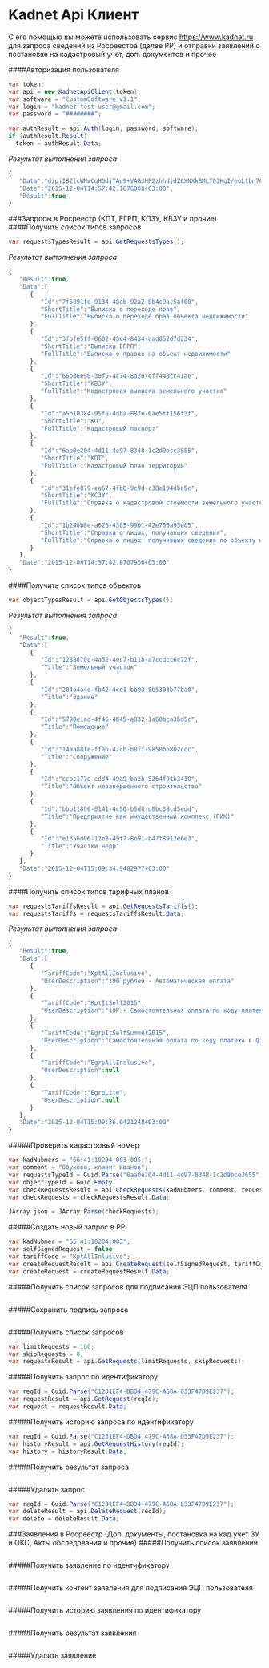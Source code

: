 # Kadnet Api Клиент
С его помощью вы можете использовать сервис https://www.kadnet.ru для запроса сведений из Росреестра (далее РР) и отправки заявлений о постановке на кадастровый учет, доп. документов и прочее

####Авторизация пользователя
```csharp
var token;
var api = new KadnetApiClient(token);
var software = "CustomSoftware v3.1";
var login = "kadnet-test-user@gmail.com";
var password = "########";

var authResult = api.Auth(login, password, software);
if (authResult.Result)
  token = authResult.Data;
```
*Результат выполнения запроса*
```javascript
{  
   "Data":"dipjIB2lcWNwCgHGdjTAu9+VAGJHP2zhhdjdZCXNXkBMLT03HgI/eoLtbn76XZcsS+y11D4STA3qU3KAq1uUxD/dMmS2jjQ5YeQ8C2FHQi/8mwhMMZtIzp/PlydYRXBA/B+oia",
   "Date":"2015-12-04T14:57:42.1676008+03:00",
   "Result":true
}
```
###Запросы в Росреестр (КПТ, ЕГРП, КПЗУ, КВЗУ и прочие)
####Получить список типов запросов
```csharp
var requestsTypesResult = api.GetRequestsTypes();
```
*Результат выполнения запроса*
```javascript
{  
   "Result":true,
   "Data":[  
      {  
         "Id":"7f5891fe-9134-48ab-92a2-0b4c9ac5af08",
         "ShortTitle":"Выписка о переходе прав",
         "FullTitle":"Выписка о переходе прав объекта недвижимости"
      },
      {  
         "Id":"3fbfe5ff-0602-45e4-8434-aad052d7d234",
         "ShortTitle":"Выписка ЕГРП",
         "FullTitle":"Выписка о правах на объект недвижимости"
      },
      {  
         "Id":"66b36e90-30f6-4c74-8d20-eff440cc41ae",
         "ShortTitle":"КВЗУ",
         "FullTitle":"Кадастровая выписка земельного участка"
      },
      {  
         "Id":"a5b10384-95fe-4dba-887e-6ae5ff156f3f",
         "ShortTitle":"КП",
         "FullTitle":"Кадастровый паспорт"
      },
      {  
         "Id":"6aa0e204-4d11-4e97-8348-1c2d9bce3655",
         "ShortTitle":"КПТ",
         "FullTitle":"Кадастровый план территории"
      },
      {  
         "Id":"31efe079-ea67-4fb8-9c9d-c38e194dba5c",
         "ShortTitle":"КСЗУ",
         "FullTitle":"Справка о кадастровой стоимости земельного участка"
      },
      {  
         "Id":"1b240b8e-a626-4305-9961-42e700a95e05",
         "ShortTitle":"Справка о лицах, получавших сведения",
         "FullTitle":"Справка о лицах, получивших сведения по объекту недвижимости"
      }
   ],
   "Date":"2015-12-04T14:57:42.8707956+03:00"
}
```
####Получить список типов объектов
```csharp
var objectTypesResult = api.GetObjectsTypes();
```
*Результат выполнения запроса*
```javascript
{  
   "Result":true,
   "Data":[  
      {  
         "Id":"1288670c-4a52-4ec7-b11b-a7ccdcc6c72f",
         "Title":"Земельный участок"
      },
      {  
         "Id":"204a4a4d-fb42-4ce1-bb03-0b5308b77ba0",
         "Title":"Здание"
      },
      {  
         "Id":"5790e1ad-4f46-4645-a832-1a60bca3bd5c",
         "Title":"Помещение"
      },
      {  
         "Id":"14aa88fe-ffa6-47cb-b8ff-9850b6802ccc",
         "Title":"Сооружение"
      },
      {  
         "Id":"ccbc177e-edd4-49a9-ba2b-5264f91b3410",
         "Title":"Объект незавершенного строительства"
      },
      {  
         "Id":"bbb11896-0141-4c50-b5d8-d0bc38cd5edd",
         "Title":"Предприятие как имущественный комплекс (ПИК)"
      },
      {  
         "Id":"e1356d06-12e8-49f7-8e91-b47f8913e6e3",
         "Title":"Участки недр"
      }
   ],
   "Date":"2015-12-04T15:09:34.9482977+03:00"
}
```
####Получить список типов тарифных планов
```csharp
var requestsTariffsResult = api.GetRequestsTariffs();
var requestsTariffs = requestsTariffsResult.Data;
```
*Результат выполнения запроса*
```javascript
{  
   "Result":true,
   "Data":[  
      {  
         "TariffCode":"KptAllInclusive",
         "UserDescription":"190 рублей - Автоматическая оплата"
      },
      {  
         "TariffCode":"KptItSelf2015",
         "UserDescription":"10Р + Самостоятельная оплата по коду платежа"
      },
      {  
         "TariffCode":"EgrpItSelfSummer2015",
         "UserDescription":"Самостоятельная оплата по коду платежа в Qiwi"
      },
      {  
         "TariffCode":"EgrpAllInclusive",
         "UserDescription":null
      },
      {  
         "TariffCode":"EgrpLite",
         "UserDescription":null
      }
   ],
   "Date":"2015-12-04T15:09:36.0421248+03:00"
}
```


#####Проверить кадастровый номер
```csharp
var kadNubmers = "66:41:10204:003-005;";
var comment = "Обухово, клиент Иванов";
var requestsTypeId = Guid.Parse("6aa0e204-4d11-4e97-8348-1c2d9bce3655");//КПТ
var objectTypeId = Guid.Empty;
var checkRequestsResult = api.CheckRequests(kadNubmers, comment, requestsTypeId, objectTypeId);
var checkRequests = checkRequestsResult.Data;

JArray json = JArray.Parse(checkRequests);
```
#####Создать новый запрос в РР
```csharp
var kadNubmer = "66:41:10204:003";
var selfSignedRequest = false;
var tariffCode = "KptAllInlusive";
var createRequestResult = api.CreateRequest(selfSignedRequest, tariffCode, kadNubmer, comment, requestsTypeId, objectTypeId);
var createRequest = createRequestResult.Data;
```
#####Получить список запросов для подписания ЭЦП пользователя
```csharp

```
#####Сохранить подпись запроса
```csharp

```
#####Получить список запросов
```csharp
var limitRequests = 100;
var skipRequests = 0;
var requestsResult = api.GetRequests(limitRequests, skipRequests);
```
#####Получить запрос по идентификатору
```csharp
var reqId = Guid.Parse("C1231EF4-DBD4-479C-A68A-033F47D9E237");
var requestResult = api.GetRequest(reqId);
var request = requestResult.Data;
```
#####Получить историю запроса по идентификатору
```csharp
var reqId = Guid.Parse("C1231EF4-DBD4-479C-A68A-033F47D9E237");
var historyResult = api.GetRequestHistory(reqId);
var history = historyResult.Data;
```
#####Получить результат запроса
```csharp

```
#####Удалить запрос
```csharp
var reqId = Guid.Parse("C1231EF4-DBD4-479C-A68A-033F47D9E237");
var deleteResult = api.DeleteRequest(reqId);
var delete = deleteResult.Data;
```

###Заявления в Росреестр (Доп. документы, постановка на кад.учет ЗУ и ОКС, Акты обследования и прочие)
#####Получить список заявлений
```csharp

```
#####Получить заявление по идентификатору
```csharp

```
#####Получить контент заявления для подписания ЭЦП пользователя
```csharp

```
#####Получить историю заявления по идентификатору
```csharp

```
#####Получить результат заявления
```csharp

```
#####Удалить заявление
```csharp

```
